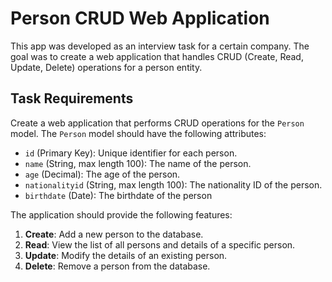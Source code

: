 # Person CRUD Web Application

This app was developed as an interview task for a certain company. The goal was to create a web application that handles CRUD (Create, Read, Update, Delete) operations for a person entity.

## Task Requirements

Create a web application that performs CRUD operations for the `Person` model. The `Person` model should have the following attributes:

- `id` (Primary Key): Unique identifier for each person.
- `name` (String, max length 100): The name of the person.
- `age` (Decimal): The age of the person.
- `nationalityid` (String, max length 100): The nationality ID of the person.
- `birthdate` (Date): The birthdate of the person

The application should provide the following features:

1. **Create**: Add a new person to the database.
2. **Read**: View the list of all persons and details of a specific person.
3. **Update**: Modify the details of an existing person.
4. **Delete**: Remove a person from the database.
